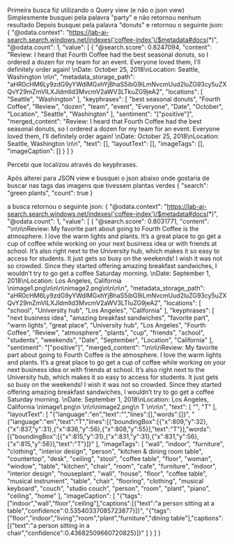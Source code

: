 Primeira busca fiz utilizando o Query view (e não o json view)
Simplesmente busquei pela palavra "party" e não retornou nenhum resultado
Depois busquei pela palavra "donuts" e retornou o seguinte json:
{
  "@odata.context": "https://lab-ai-search.search.windows.net/indexes('coffee-index')/$metadata#docs(*)",
  "@odata.count": 1,
  "value": [
    {
      "@search.score": 0.8247094,
      "content": "Review: I heard that Fourth Coffee had the best seasonal donuts, so I ordered a dozen for my team for an event. Everyone loved them, I’ll definitely order again! \nDate: October 25, 2018\nLocation: Seattle, Washington \n\n",
      "metadata_storage_path": "aHR0cHM6Ly9zdG9yYWdlMGxhYjBhaS5ibG9iLmNvcmUud2luZG93cy5uZXQvY29mZmVlLXJldmlld3MvcmV2aWV3LTkuZG9jeA2",
      "locations": [
        "Seattle",
        "Washington"
      ],
      "keyphrases": [
        "best seasonal donuts",
        "Fourth Coffee",
        "Review",
        "dozen",
        "team",
        "event",
        "Everyone",
        "Date",
        "October",
        "Location",
        "Seattle",
        "Washington"
      ],
      "sentiment": "[\"positive\"]",
      "merged_content": "Review: I heard that Fourth Coffee had the best seasonal donuts, so I ordered a dozen for my team for an event. Everyone loved them, I’ll definitely order again! \nDate: October 25, 2018\nLocation: Seattle, Washington \n\n",
      "text": [],
      "layoutText": [],
      "imageTags": [],
      "imageCaption": []
    }
  ]
}

Percebi que localizou através do keyphrases.

Após alterei para JSON view e busquei o json abaixo onde gostaria de buscar nas tags das imagens que tivessem plantas verdes
{
  "search": "green plants",
  "count": true
}

a busca retornou o seguinte json:
{
  "@odata.context": "https://lab-ai-search.search.windows.net/indexes('coffee-index')/$metadata#docs(*)",
  "@odata.count": 1,
  "value": [
    {
      "@search.score": 0.8031771,
      "content": "\n\n\nReview: My favorite part about going to Fourth Coffee is the atmosphere. I love the warm lights and plants. It’s a great place to go get a cup of coffee while working on your next business idea or with friends at school. It’s also right next to the University hub, which makes it so easy to access for students. It just gets so busy on the weekends! I wish it was not so crowded. Since they started offering amazing breakfast sandwiches, I wouldn’t try to go get a coffee Saturday morning.  \nDate: September 1, 2018\nLocation: Los Angeles, California \nimage1.png\n\n\n\nimage2.png\n\n\n\n",
      "metadata_storage_path": "aHR0cHM6Ly9zdG9yYWdlMGxhYjBhaS5ibG9iLmNvcmUud2luZG93cy5uZXQvY29mZmVlLXJldmlld3MvcmV2aWV3LTIuZG9jeA2",
      "locations": [
        "school",
        "University hub",
        "Los Angeles",
        "California"
      ],
      "keyphrases": [
        "next business idea",
        "amazing breakfast sandwiches",
        "favorite part",
        "warm lights",
        "great place",
        "University hub",
        "Los Angeles",
        "Fourth Coffee",
        "Review",
        "atmosphere",
        "plants",
        "cup",
        "friends",
        "school",
        "students",
        "weekends",
        "Date",
        "September",
        "Location",
        "California"
      ],
      "sentiment": "[\"positive\"]",
      "merged_content": "\n\n\nReview: My favorite part about going to Fourth Coffee is the atmosphere. I love the warm lights and plants. It’s a great place to go get a cup of coffee while working on your next business idea or with friends at school. It’s also right next to the University hub, which makes it so easy to access for students. It just gets so busy on the weekends! I wish it was not so crowded. Since they started offering amazing breakfast sandwiches, I wouldn’t try to go get a coffee Saturday morning.  \nDate: September 1, 2018\nLocation: Los Angeles, California \nimage1.png\n  \n\n\nimage2.png\n T \n\n\n",
      "text": [
        "",
        "T"
      ],
      "layoutText": [
        "{\"language\":\"en\",\"text\":\"\",\"lines\":[],\"words\":[]}",
        "{\"language\":\"en\",\"text\":\"T\",\"lines\":[{\"boundingBox\":[{\"x\":809,\"y\":32},{\"x\":837,\"y\":31},{\"x\":836,\"y\":56},{\"x\":808,\"y\":55}],\"text\":\"T\"}],\"words\":[{\"boundingBox\":[{\"x\":815,\"y\":31},{\"x\":831,\"y\":31},{\"x\":831,\"y\":56},{\"x\":815,\"y\":56}],\"text\":\"T\"}]}"
      ],
      "imageTags": [
        "wall",
        "indoor",
        "furniture",
        "clothing",
        "interior design",
        "person",
        "kitchen & dining room table",
        "countertop",
        "desk",
        "ceiling",
        "stool",
        "coffee table",
        "floor",
        "woman",
        "window",
        "table",
        "kitchen",
        "chair",
        "room",
        "cafe",
        "furniture",
        "indoor",
        "interior design",
        "houseplant",
        "wall",
        "house",
        "floor",
        "coffee table",
        "musical instrument",
        "table",
        "chair",
        "flooring",
        "clothing",
        "musical keyboard",
        "couch",
        "studio couch",
        "person",
        "room",
        "plant",
        "piano",
        "ceiling",
        "home"
      ],
      "imageCaption": [
        "{\"tags\":[\"indoor\",\"wall\",\"floor\",\"ceiling\"],\"captions\":[{\"text\":\"a person sitting at a table\",\"confidence\":0.53540337085723877}]}",
        "{\"tags\":[\"floor\",\"indoor\",\"living\",\"room\",\"plant\",\"furniture\",\"dining table\"],\"captions\":[{\"text\":\"a person sitting in a chair\",\"confidence\":0.43682509660720825}]}"
      ]
    }
  ]
}